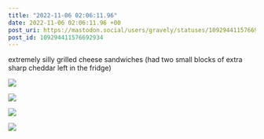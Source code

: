 ```yaml
---
title: "2022-11-06 02:06:11.96"
date: 2022-11-06 02:06:11.96 +00
post_uri: https://mastodon.social/users/gravely/statuses/109294411576692934
post_id: 109294411576692934
---
```

extremely silly grilled cheese sandwiches (had two small blocks of extra sharp cheddar left in the fridge)


![](/images/109294410661187075.jpg)

![](/images/109294410829150852.jpg)

![](/images/109294411199746186.jpg)

![](/images/109294411384686242.jpg)

